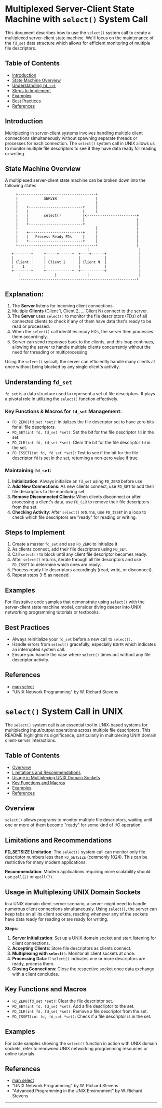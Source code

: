 # Multiplexed Server-Client State Machine with `select()` System Call

This document describes how to use the `select()` system call to create a multiplexed server-client state machine. We'll focus on the maintenance of the `fd_set` data structure which allows for efficient monitoring of multiple file descriptors.

## Table of Contents
- [Introduction](#introduction)
- [State Machine Overview](#state-machine-overview)
- [Understanding `fd_set`](#understanding-fd_set)
- [Steps to Implement](#steps-to-implement)
- [Examples](#examples)
- [Best Practices](#best-practices)
- [References](#references)

## Introduction

Multiplexing in server-client systems involves handling multiple client connections simultaneously without spawning separate threads or processes for each connection. The `select()` system call in UNIX allows us to monitor multiple file descriptors to see if they have data ready for reading or writing.

## State Machine Overview

A multiplexed server-client state machine can be broken down into the following states:

```
     +------------------------------------+
     |            SERVER                  |
     |                                    |
     |    +-------------------------+     |
     |    |                         |     |
     |    |       select()          |<-----------------------+
     |    |                         |                        |
     |    +-------------------------+                        |
     |                                    |                  |
     |    +-------------------------+     |                  |
     |    |   Process Ready FDs     |     |                  |
     |    +-------------------------+     |                  |
     +------------------------------------+                  |
            |            |            |                       |
   +--------+     +-----+------+  +----+------+               |
   |        |     |            |  |           |               |
   | Client |     | Client 2   |  | Client N  |               |
   |    1   |     |            |  |           |               |
   +--------+     +------------+  +-----------+               |
      |                |              |                       |
      +------------------------------------------------------+
```

## Explanation:

1. The **Server** listens for incoming client connections.
2. Multiple **Clients** (Client 1, Client 2, ... Client N) connect to the server.
3. The **Server** uses `select()` to monitor the file descriptors (FDs) of all connected clients to check if any of them have data that's ready to be read or processed.
4. When the `select()` call identifies ready FDs, the server then processes them accordingly.
5. Server can send responses back to the clients, and this loop continues, allowing the server to handle multiple clients concurrently without the need for threading or multiprocessing.

Using the `select()` syscall, the server can efficiently handle many clients at once without being blocked by any single client's activity.



## Understanding `fd_set`

`fd_set` is a data structure used to represent a set of file descriptors. It plays a pivotal role in utilizing the `select()` function effectively.

### Key Functions & Macros for `fd_set` Management:

- `FD_ZERO(fd_set *set)`: Initializes the file descriptor set to have zero bits for all file descriptors.
- `FD_SET(int fd, fd_set *set)`: Set the bit for the file descriptor `fd` in the set.
- `FD_CLR(int fd, fd_set *set)`: Clear the bit for the file descriptor `fd` in the set.
- `FD_ISSET(int fd, fd_set *set)`: Test to see if the bit for the file descriptor `fd` is set in the set, returning a non-zero value if true.

### Maintaining `fd_set`:

1. **Initialization**: Always initialize an `fd_set` using `FD_ZERO` before use.
2. **Add New Connections**: As new clients connect, use `FD_SET` to add their file descriptors to the monitoring set.
3. **Remove Disconnected Clients**: When clients disconnect or after processing a client's data, use `FD_CLR` to remove their file descriptors from the set.
4. **Checking Activity**: After `select()` returns, use `FD_ISSET` in a loop to check which file descriptors are "ready" for reading or writing.

## Steps to Implement

1. Create a master `fd_set` and use `FD_ZERO` to initialize it.
2. As clients connect, add their file descriptors using `FD_SET`.
3. Call `select()` to block until any client file descriptor becomes ready.
4. After `select()` returns, iterate through all file descriptors and use `FD_ISSET` to determine which ones are ready.
5. Process ready file descriptors accordingly (read, write, or disconnect).
6. Repeat steps 3-5 as needed.

## Examples

For illustrative code samples that demonstrate using `select()` with the server-client state machine model, consider diving deeper into UNIX networking programming tutorials or textbooks.

## Best Practices

- Always reinitialize your `fd_set` before a new call to `select()`.
- Handle errors from `select()` gracefully, especially `EINTR` which indicates an interrupted system call.
- Ensure you handle the case where `select()` times out without any file descriptor activity.
  
## References

- [man select](http://man7.org/linux/man-pages/man2/select.2.html)
- "UNIX Network Programming" by W. Richard Stevens


# `select()` System Call in UNIX

The `select()` system call is an essential tool in UNIX-based systems for multiplexing input/output operations across multiple file descriptors. This README highlights its significance, particularly in multiplexing UNIX domain client-server interactions.

## Table of Contents
* [Overview](#overview)
* [Limitations and Recommendations](#limitations-and-recommendations)
* [Usage in Multiplexing UNIX Domain Sockets](#usage-in-multiplexing-unix-domain-sockets)
* [Key Functions and Macros](#key-functions-and-macros)
* [Examples](#examples)
* [References](#references)

## Overview

`select()` allows programs to monitor multiple file descriptors, waiting until one or more of them become "ready" for some kind of I/O operation.

## Limitations and Recommendations

**FD_SETSIZE Limitation**: 
The `select()` system call can monitor only file descriptor numbers less than `FD_SETSIZE` (commonly 1024). This can be restrictive for many modern applications.

**Recommendation**: 
Modern applications requiring more scalability should use `poll(2)` or `epoll(7)`.

## Usage in Multiplexing UNIX Domain Sockets

In a UNIX domain client-server scenario, a server might need to handle numerous client connections simultaneously. Using `select()`, the server can keep tabs on all its client sockets, reacting whenever any of the sockets have data ready for reading or are ready for writing.

**Steps**:

1. **Server Initialization**: Set up a UNIX domain socket and start listening for client connections.
2. **Accepting Clients**: Store file descriptors as clients connect.
3. **Multiplexing with `select()`**: Monitor all client sockets at once.
4. **Processing Data**: If `select()` indicates one or more descriptors are ready, process them.
5. **Closing Connections**: Close the respective socket once data exchange with a client concludes.

## Key Functions and Macros

* `FD_ZERO(fd_set *set)`: Clear the file descriptor set.
* `FD_SET(int fd, fd_set *set)`: Add a file descriptor to the set.
* `FD_CLR(int fd, fd_set *set)`: Remove a file descriptor from the set.
* `FD_ISSET(int fd, fd_set *set)`: Check if a file descriptor is in the set.

## Examples

For code samples showing the `select()` function in action with UNIX domain sockets, refer to renowned UNIX networking programming resources or online tutorials.

## References

* [man select](http://man7.org/linux/man-pages/man2/select.2.html)
* "UNIX Network Programming" by W. Richard Stevens
* "Advanced Programming in the UNIX Environment" by W. Richard Stevens

------

